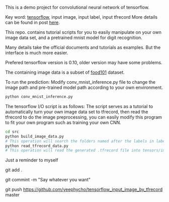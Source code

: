 This is a demo project for convolutional neural network of tensorflow.

Key word: [tensorflow](https://www.tensorflow.org/), input image, input label, input tfrecord
More details can be found in post [here](http://yeephycho.github.io/2016/08/15/image-data-in-tensorflow/).

This repo. contains tutorial scripts for you to easily manipulate on your own image data set, and a pretrained mnist model for digit recognition.

Many details take the official documents and tutorials as examples. But the interface is much more easier.

Prefered tensorflow version is 0.10, older version may have some problems.

The containing image data is a subset of [food101](https://www.vision.ee.ethz.ch/datasets_extra/food-101/) dataset.

To run the prediction:
Modify conv_mnist_inference.py file to change the image path and pre-trained model path according to your own environment.
``` bash
python conv_mnist_inference.py 
```

The tensorflow I/O script is as follows:
The script serves as a tutorial to automatically turn your own image data set to tfrecord, then read the tfrecord to do the image preprocessing, you can easily modify this program to fit your own program such as training your own CNN.
``` bash
cd src
python build_image_data.py
# This operation will search the folders named after the labels in label.txt file, then turn all the files in the labeled folders to .tfrecord file.
python read_tfrecord_data.py
# This operation will read the generated .tfrecord file into tensors/images, and write the image to the resized_image folder, the image size is 299x299.
```

Just a reminder to myself

git add .

git commint -m "Say whatever you want"

git push https://github.com/yeephycho/tensorflow_input_image_by_tfrecord master
